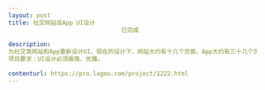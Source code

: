 ```yaml
---                
layout: post       
title: 社交网站及App UI设计
                                已完成
           
description: 
为社交类网站和App重新设计UI，现在的设计下，网站大约有十几个页面，App大约有三十几个页面。
项目要求：UI设计必须极简、优雅。
     
contenturl: https://pro.lagou.com/project/1222.html      
---                 
```

